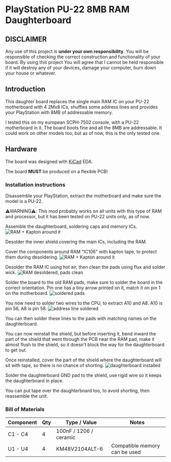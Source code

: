 # PlayStation PU-22 8MB RAM Daughterboard

## DISCLAIMER

Any use of this project is **under your own responsibility**.
You will be responsible of checking the correct construction and functionality of your board.
By using this project You will agree that I cannot be held responsible if it will destroy any of your devices, damage your computer, burn down your house or whatever.

## Introduction

This daughter board replaces the single main RAM IC on your PU-22 motherboard with 4 2Mx8 ICs, shuffles some address lines and provides your PlayStation with 8MB of addressable memory.

I tested this on my european SCPH-7502 console, with a PU-22 motherboard in it. The board boots fine and all the 8MB are addressable.
It could work on other models too, but as of now, this is the only tested one.

## Hardware

The board was designed with [KiCad](https://kicad.org/) EDA.

The board **MUST** be produced on a flexible PCB!

### Installation instructions

Disassemble your PlayStation, extract the motherboard and make sure the model is a PU-22.

⚠️WARNING⚠️: This mod probably works on all units with this type of RAM and processor, but it has been tested on PU-22 units only, as of now.

Assemble the daughterboard, soldering caps and memory ICs.
![RAM + Kapton around it](pics/00_daughterboard.jpg)

Desolder the inner shield covering the main ICs, including the RAM.

Cover the components around RAM "IC106" with kapton tape, to protect them during desoldering.
![RAM + Kapton around it](pics/01_install_kapton.jpg)

Desolder the RAM IC using hot air, then clean the pads using flux and solder wick.
![RAM desoldered, pads clean](pics/02_install_clean_pads.jpg)

Solder the board to the old RAM pads, make sure to solder the board in the correct orientation. Pin one has a tiny arrow printed on it, match it on pin 1 on the motherboard.
![soldered pads](pics/03_solder_board_pads.jpg)

You now need to solder two wires to the CPU, to extract A10 and A8. A10 is pin 56, A8 is pin 58.
![address line soldered](pics/04_additional_address_lines.jpg)

You can then solder these lines to the pads with matching names on the daughterboard.

You can now reinstall the shield, but before inserting it, bend inward the part of the shield that went through the PCB near the RAM pad, make it almost flush to the shield, so it doesn't block the way for the daughterboard to get out.

Once reinstalled, cover the part of the shield where the daughterboard will sit with tape, so there is no chance of shorting.
![daughterboard installed](pics/05_installed_daughterboard.jpg)

Solder the daughterboard GND pad to the shield, use rigid wire so it keeps the daughterboard in place.

You can put tape over the daughterboard too, to avoid shorting, then reassemble the unit.

### Bill of Materials

| Component         | Qty | Type / Value                   | Notes                                                    |
| ----------------- | --- | ------------------------------ | -------------------------------------------------------- |
| C1 - C4           |  4  | 100nF / 1206 / ceramic         |                                                          |
| U1 - U4           |  4  | KM48V2104ALT-6                 | Compatible memory can be used                            |